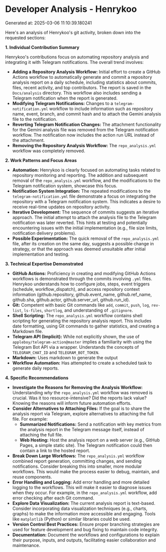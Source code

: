 # Developer Analysis - Henrykoo
Generated at: 2025-03-06 11:10:39.180241

Here's an analysis of Henrykoo's git activity, broken down into the requested sections:

**1. Individual Contribution Summary**

Henrykoo's contributions focus on automating repository analysis and integrating it with Telegram notifications.  The overall trend involves:

*   **Adding a Repository Analysis Workflow:** Initial effort to create a GitHub Actions workflow to automatically generate and commit a repository analysis report on a daily schedule, including statistics about commits, files, recent activity, and top contributors. The report is saved in the `Docs/analysis` directory. This workflow also includes sending a Telegram notification when the report is generated.
*   **Modifying Telegram Notifications:** Changes to a `telegram-notification.yml` workflow to include information such as repository name, event, branch, and commit hash and to attach the Gemini analysis file to the notification.
*   **Reverting Telegram Notification Changes:** The attachment functionality for the Gemini analysis file was removed from the Telegram notification workflow. The notification now includes the action run URL instead of the attachment.
*   **Removing the Repository Analysis Workflow:** The `repo_analysis.yml` workflow was completely removed.

**2. Work Patterns and Focus Areas**

*   **Automation:** Henrykoo is clearly focused on automating tasks related to repository monitoring and reporting. The addition and subsequent removal of the `repo_analysis.yml` workflow, and the modifications to the Telegram notification system, showcase this focus.
*   **Notification System Integration:**  The repeated modifications to the `telegram-notification.yml` file demonstrate a focus on integrating the repository with a Telegram notification system.  This indicates a desire to receive real-time updates on repository activity.
*   **Iterative Development:** The sequence of commits suggests an iterative approach. The initial attempt to attach the analysis file to the Telegram notification was later reverted. This hints at testing and potentially encountering issues with the initial implementation (e.g., file size limits, notification delivery problems).
*   **Possible Experimentation:** The quick removal of the `repo_analysis.yml` file, after its creation on the same day, suggests a possible change in strategy, or that the approach was deemed unsuitable after initial implementation and testing.

**3. Technical Expertise Demonstrated**

*   **GitHub Actions:**  Proficiency in creating and modifying GitHub Actions workflows is demonstrated through the commits involving `.yml` files. Henrykoo understands how to configure jobs, steps, event triggers (schedule, workflow\_dispatch), and access repository context information (github.repository, github.event\_name, github.ref\_name, github.sha, github.actor, github.server\_url, github.run\_id).
*   **Git:**  Competent with basic Git commands like `add`, `commit`, `push`, `log`, `rev-list`, `ls-files`, `shortlog`, and understanding of `.gitignore`.
*   **Shell Scripting:**  The `repo_analysis.yml` workflow contains shell scripting for generating the repository analysis report. This includes date formatting, using Git commands to gather statistics, and creating a Markdown file.
*   **Telegram API (Implicit):** While not explicitly shown, the use of `appleboy/telegram-action@master` implies a familiarity with using the Telegram Bot API via a wrapper.  Understands the concepts of `TELEGRAM_CHAT_ID` and `TELEGRAM_BOT_TOKEN`.
*   **Markdown:** Uses markdown to generate the output
*   **Workflow Automation:** Has attempted to create a scheduled task to generate daily reports.

**4. Specific Recommendations**

*   **Investigate the Reasons for Removing the Analysis Workflow:**  Understanding *why* the `repo_analysis.yml` workflow was removed is crucial.  Was it too resource-intensive? Did the reports lack value?  Knowing the reasons will inform future automation efforts.
*   **Consider Alternatives to Attaching Files:** If the goal is to share the analysis report via Telegram, explore alternatives to attaching the full file.  For example:
    *   **Summarized Notifications:** Send a notification with key metrics from the analysis report in the Telegram message itself, instead of attaching the full file.
    *   **Web Hosting:** Host the analysis report on a web server (e.g., GitHub Pages, a simple static site). The Telegram notification could then contain a link to the hosted report.
*   **Break Down Large Workflows:** The `repo_analysis.yml` workflow combined report generation, committing changes, and sending notifications.  Consider breaking this into smaller, more modular workflows.  This would make the process easier to debug, maintain, and reuse components.
*   **Error Handling and Logging:**  Add error handling and more detailed logging to the workflows.  This will make it easier to diagnose issues when they occur.  For example, in the `repo_analysis.yml` workflow, add error checking after each Git command.
*   **Explore Data Visualization:**  The current analysis report is text-based.  Consider incorporating data visualization techniques (e.g., charts, graphs) to make the information more accessible and engaging. Tools like `matplotlib` (Python) or similar libraries could be used.
*   **Version Control Best Practices:** Ensure proper branching strategies are used for feature development and bug fixing to maintain code integrity.
*   **Documentation:** Document the workflows and configurations to explain their purpose, inputs, and outputs, facilitating easier collaboration and maintenance.

